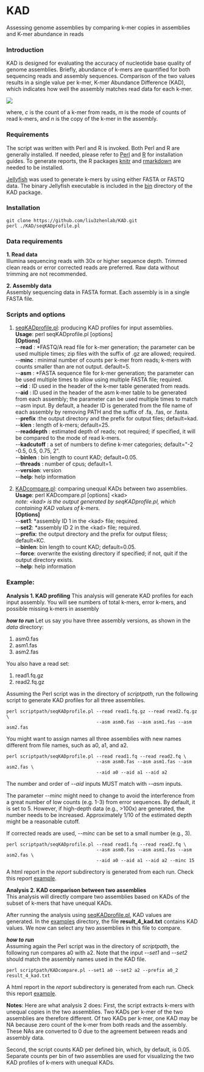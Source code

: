 # KAD
Assessing genome assemblies by comparing k-mer copies in assemblies and K-mer abundance in reads

### Introduction
KAD is designed for evaluating the accuracy of nucleotide base quality of genome assemblies. Briefly, abundance of k-mers are quantified for both sequencing reads and assembly sequences. Comparison of the two values results in a single value per k-mer, K-mer Abundance Difference (KAD), which indicates how well the assembly matches read data for each k-mer.


<img src="https://latex.codecogs.com/svg.latex?\Large&space;KAD=log_{2}\begin{pmatrix}\frac{c+m}{m(n+1)}\end{pmatrix}" />

where, _c_ is the count of a k-mer from reads, _m_ is the mode of counts of read k-mers, and _n_ is the copy of the k-mer in the assembly. 

### Requirements
The script was written with Perl and R is invoked. Both Perl and R are generally installed. If needed, please refer to [Perl](https://www.perl.org/) and [R](https://www.r-project.org/) for installation guides. To generate reports, the R packages [knitr](https://github.com/yihui/knitr) and [rmarkdown](https://rmarkdown.rstudio.com) are needed to be installed.

[Jellyfish](https://www.cbcb.umd.edu/software/jellyfish/) was used to generate k-mers by using either FASTA or FASTQ data. The binary Jellyfish executable is included in the [bin](https://github.com/liu3zhenlab/KAD/edit/master/bin/) directory of the KAD package.

### Installation
```
git clone https://github.com/liu3zhenlab/KAD.git  
perl ./KAD/seqKADprofile.pl
```

### Data requirements
**1. Read data**  
Illumina sequencing reads with 30x or higher sequence depth. Trimmed clean reads or error corrected reads are preferred. Raw data without trimming are not recommended.

**2. Assembly data**  
Assembly sequencing data in FASTA format. Each assembly is in a single FASTA file.

### Scripts and options
1. [seqKADprofile.pl](seqKADprofile.pl): producing KAD profiles for input assemblies.  
**Usage**: perl seqKADprofile.pl [options]  
**[Options]**  
    --**read** <file>:	\*FASTQ/A read file for k-mer generation; the parameter can be used multiple times; zip files with the suffix of .gz are allowed; required.
    --**minc** <num>:	minimal number of counts per k-mer from reads; k-mers with counts smaller than <num> are not output. default=5.  
    --**asm** <file>:	\*FASTA sequence file for k-mer generation; the parameter can be used multiple times to allow using multiple FASTA file; required.  
    --**rid** <str>:	ID used in the header of the k-mer table generated from reads.  
    --**aid** <str>:	ID used in the header of the asm k-mer table to be generated from each assembly; the parameter can be used multiple times to match --asm input. By default, a header ID is generated from the file name of each assembly by removing PATH and the suffix of .fa, .fas, or .fasta.  
    --**prefix** <str>:the output directory and the prefix for output files; default=kad.  
    --**klen** <num>:  length of k-mers; default=25.  
    --**readdepth** <num>: estimated depth of reads; not required; if specified, it will be compared to the mode of read k-mers.  
    --**kadcutoff** <str of nums>: a set of numbers to define k-mer categories; default="-2 -0.5, 0.5, 0.75, 2".  
    --**binlen** <num>:		bin length to count KAD; default=0.05.  
    --**threads** <num>:		number of cpus; default=1.  
    --**version**:		version  
    --**help**:			help information
	
2. [KADcompare.pl](KADcompare.pl): comparing unequal KADs between two assemblies.  
**Usage**: perl KADcompare.pl [options] \<kad\>  
*note: \<kad\> is the output generated by seqKADprofile.pl, which containing KAD values of k-mers.*  
**[Options]**  
    --**set1**:	\*assembly ID 1 in the \<kad\> file; required.  
    --**set2**:	\*assembly ID 2 in the \<kad\> file; required.  
    --**prefix**:	the output directory and the prefix for output filess; default=KC.  
    --**binlen**:	bin length to count KAD; default=0.05.  
    --**force**:	overwrite the existing directory if specified; if not, quit if the output directory exists.  
    --**help**: 	help information

### Example:
**Analysis 1. KAD profiling**
This analysis will generate KAD profiles for each input assembly. You will see numbers of total k-mers, error k-mers, and possible missing k-mers in assembly

_**how to run**_
Let us say you have three assembly versions, as shown in the *data* directory:
1. asm0.fas
2. asm1.fas
3. asm2.fas

You also have a read set:
1. read1.fq.gz
2. read2.fq.gz

Assuming the Perl script was in the directory of _scriptpath_, run the following script to generate KAD profiles for all three assemblies.
```
perl scriptpath/seqKADprofile.pl --read read1.fq.gz --read read2.fq.gz \
                                 --asm asm0.fas --asm asm1.fas --asm asm2.fas
```

You might want to assign names all three assemblies with new names different from file names, such as a0, a1, and a2.
```
perl scriptpath/seqKADprofile.pl --read read1.fq --read read2.fq \
                                 --asm asm0.fas --asm asm1.fas --asm asm2.fas \
                                 --aid a0 --aid a1 --aid a2
```
The number and order of _--aid_ inputs MUST match with _--asm_ inputs.

The parameter _--minc_ might need to change to avoid the interference from a great number of low counts (e.g. 1-3) from error sequences. By default, it is set to 5. However, if high-depth data (e.g., >100x) are generated, the number needs to be increased. Approximately 1/10 of the estimated depth might be a reasonable cutoff.

If corrected reads are used, _--minc_ can be set to a small number (e.g., 3).
```
perl scriptpath/seqKADprofile.pl --read read1.fq --read read2.fq \
                                 --asm asm0.fas --asm asm1.fas --asm asm2.fas \
                                 --aid a0 --aid a1 --aid a2 --minc 15
```
A html report in the _report_ subdirectory is generated from each run. Check this report [example](examples/result_KADprofile.report.pdf).

**Analysis 2. KAD comparison between two assemblies**  
This analysis will directly compare two assemblies based on KADs of the subset of k-mers that have unequal KADs.

After running the analysis using [seqKADprofile.pl](seqKADprofile.pl), KAD values are generated. In the [examples](https://github.com/liu3zhenlab/KAD/tree/master/examples) directory, the file **result_4_kad.txt** contains KAD values. We now can select any two assemblies in this file to compare.

_**how to run**_  
Assuming again the Perl script was in the directory of _scriptpath_, the following run compares a0 with a2. Note that the input _--set1_ and _--set2_ should match the assembly names used in the KAD file.

```
perl scriptpath/KADcompare.pl --set1 a0 --set2 a2 --prefix a0_2 result_4_kad.txt
```
A html report in the _report_ subdirectory is generated from each run. Check this report [example](examples/a0_2_a0-a2.report.pdf).

**Notes**: Here are what analysis 2 does:
First, the script extracts k-mers with unequal copies in the two assemblies. Two KADs per k-mer of the two assemblies are therefore different. Of two KADs per k-mer, one KAD may be NA because zero count of the k-mer from both reads and the assembly. These NAs are converted to 0 due to the agreement between reads and assembly data.

Second, the script counts KAD per defined bin, which, by default, is 0.05. Separate counts per bin of two assemblies are used for visualizing the two KAD profiles of k-mers with unequal KADs.
